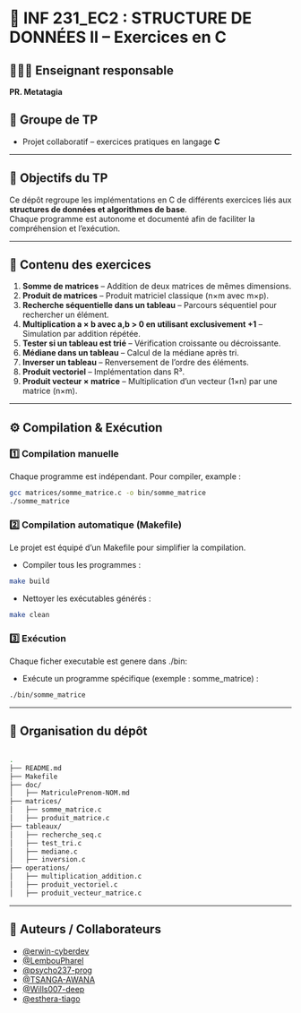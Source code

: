 # 📘 INF 231_EC2 : STRUCTURE DE DONNÉES II – Exercices en C

## 👨🏾‍🏫 Enseignant responsable  
**PR. Metatagia**

## 👥 Groupe de TP  
- Projet collaboratif – exercices pratiques en langage **C**

---

## 📌 Objectifs du TP  
Ce dépôt regroupe les implémentations en C de différents exercices liés aux **structures de données et algorithmes de base**.  
Chaque programme est autonome et documenté afin de faciliter la compréhension et l’exécution.  

---

## 📂 Contenu des exercices

1. **Somme de matrices** – Addition de deux matrices de mêmes dimensions.  
2. **Produit de matrices** – Produit matriciel classique (n×m avec m×p).  
3. **Recherche séquentielle dans un tableau** – Parcours séquentiel pour rechercher un élément.  
4. **Multiplication a × b avec a,b > 0 en utilisant exclusivement +1** – Simulation par addition répétée.  
5. **Tester si un tableau est trié** – Vérification croissante ou décroissante.  
6. **Médiane dans un tableau** – Calcul de la médiane après tri.  
7. **Inverser un tableau** – Renversement de l’ordre des éléments.  
8. **Produit vectoriel** – Implémentation dans R³.  
9. **Produit vecteur × matrice** – Multiplication d’un vecteur (1×n) par une matrice (n×m).  

---

## ⚙️ Compilation & Exécution

### 1️⃣ Compilation manuelle
Chaque programme est indépendant. Pour compiler, example :  

```bash
gcc matrices/somme_matrice.c -o bin/somme_matrice
./somme_matrice
```

### 2️⃣ Compilation automatique (Makefile)
Le projet est équipé d’un Makefile pour simplifier la compilation.

- Compiler tous les programmes :
```bash
make build
```

- Nettoyer les exécutables générés :
```bash
make clean
```

### 3️⃣ Exécution
Chaque ficher executable est genere dans ./bin:

- Exécute un programme spécifique (exemple : somme_matrice) :
```bash
./bin/somme_matrice
```

---


## 📖 Organisation du dépôt

```bash

.
├── README.md
├── Makefile
├── doc/
│   ├── MatriculePrenom-NOM.md
├── matrices/
│   ├── somme_matrice.c
│   ├── produit_matrice.c
├── tableaux/
│   ├── recherche_seq.c
│   ├── test_tri.c
│   ├── mediane.c
│   ├── inversion.c
├── operations/
│   ├── multiplication_addition.c
│   ├── produit_vectoriel.c
│   ├── produit_vecteur_matrice.c

```
---

## 👤 Auteurs / Collaborateurs

- [@erwin-cyberdev](https://github.com/erwin-cyberdev)  
- [@LembouPharel](https://github.com/LembouPharel)  
- [@psycho237-prog](https://github.com/psycho237-prog)  
- [@TSANGA-AWANA](https://github.com/TSANGA-AWANA)  
- [@Wills007-deep](https://github.com/Wills007-deep)  
- [@esthera-tiago](https://github.com/esthera-tiago)

